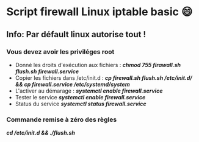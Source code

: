 # Script firewall Linux iptable basic :smile:

## Info: Par défault linux autorise tout !

### Vous devez avoir les priviléges root

- Donné les droits d'exécution aux fichiers : **_chmod 755 firawall.sh flush.sh firewall.service_**
- Copier les fichiers dans /etc/init.d : **_cp firewall.sh flush.sh /etc/init.d/ && cp firewall.service /etc/systemd/system_**
- L'activer au démarage : **_systemctl enable firewall.service_**
- Tester le service **_systemctl enable firewall.service_**
- Status du service **_systemctl status firewall.service_**

### Commande remise à zéro des règles
**_cd /etc/init.d && ./flush.sh_**
